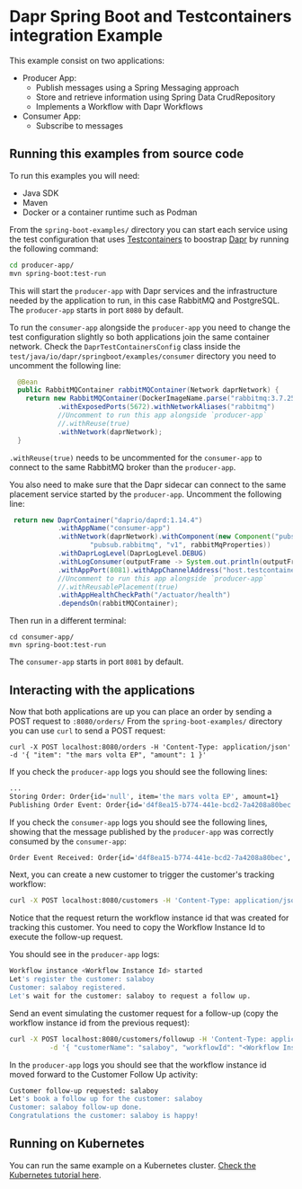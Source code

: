 # Dapr Spring Boot and Testcontainers integration Example

This example consist on two applications:
- Producer App: 
  - Publish messages using a Spring Messaging approach 
  - Store and retrieve information using Spring Data CrudRepository 
  - Implements a Workflow with Dapr Workflows
- Consumer App:
  - Subscribe to messages

## Running this examples from source code

To run this examples you will need: 
- Java SDK
- Maven
- Docker or a container runtime such as Podman

From the `spring-boot-examples/` directory you can start each service using the test configuration that uses 
[Testcontainers](https://testcontainers.com) to boostrap [Dapr](https://dapr.io) by running the following command: 

```bash
cd producer-app/
mvn spring-boot:test-run
```

This will start the `producer-app` with Dapr services and the infrastructure needed by the application to run, 
in this case RabbitMQ and PostgreSQL. The `producer-app` starts in port `8080` by default.

To run the `consumer-app` alongside the `producer-app` you need to change the test configuration slightly so both applications join the same 
container network. Check the `DaprTestContainersConfig` class inside the 
`test/java/io/dapr/springboot/examples/consumer` directory you need to uncomment the following line: 

```java
  @Bean
  public RabbitMQContainer rabbitMQContainer(Network daprNetwork) {
    return new RabbitMQContainer(DockerImageName.parse("rabbitmq:3.7.25-management-alpine"))
            .withExposedPorts(5672).withNetworkAliases("rabbitmq")
            //Uncomment to run this app alongside `producer-app` 
            //.withReuse(true)
            .withNetwork(daprNetwork);
  }
```

`.withReuse(true)` needs to be uncommented for the `consumer-app` to connect to the same RabbitMQ broker 
than the `producer-app`.

You also need to make sure that the Dapr sidecar can connect to the same placement service started by the `producer-app`.
Uncomment the following line: 

```java
 return new DaprContainer("daprio/daprd:1.14.4")
            .withAppName("consumer-app")
            .withNetwork(daprNetwork).withComponent(new Component("pubsub",
                    "pubsub.rabbitmq", "v1", rabbitMqProperties))
            .withDaprLogLevel(DaprLogLevel.DEBUG)
            .withLogConsumer(outputFrame -> System.out.println(outputFrame.getUtf8String()))
            .withAppPort(8081).withAppChannelAddress("host.testcontainers.internal")
            //Uncomment to run this app alongside `producer-app`
            //.withReusablePlacement(true)
            .withAppHealthCheckPath("/actuator/health")
            .dependsOn(rabbitMQContainer);
```

Then run in a different terminal: 

```
cd consumer-app/
mvn spring-boot:test-run
```
The `consumer-app` starts in port `8081` by default.

## Interacting with the applications

Now that both applications are up you can place an order by sending a POST request to `:8080/orders/`
From the `spring-boot-examples/` directory you can use `curl` to send a POST request: 
```
curl -X POST localhost:8080/orders -H 'Content-Type: application/json' -d '{ "item": "the mars volta EP", "amount": 1 }'
```

If you check the `producer-app` logs you should see the following lines: 

```bash
...
Storing Order: Order{id='null', item='the mars volta EP', amount=1}
Publishing Order Event: Order{id='d4f8ea15-b774-441e-bcd2-7a4208a80bec', item='the mars volta EP', amount=1}

```

If you check the `consumer-app` logs you should see the following lines, showing that the message 
published by the `producer-app` was correctly consumed by the `consumer-app`:

```bash
Order Event Received: Order{id='d4f8ea15-b774-441e-bcd2-7a4208a80bec', item='the mars volta EP', amount=1}
```

Next, you can  create a new customer to trigger the customer's tracking workflow: 

```bash
curl -X POST localhost:8080/customers -H 'Content-Type: application/json' -d '{ "customerName": "salaboy" }'
```
Notice that the request return the workflow instance id that was created for tracking this customer. 
You need to copy the Workflow Instance Id to execute the follow-up request.

You should see in the `producer-app` logs: 

```bash
Workflow instance <Workflow Instance Id> started
Let's register the customer: salaboy
Customer: salaboy registered.
Let's wait for the customer: salaboy to request a follow up.
```

Send an event simulating the customer request for a follow-up (copy the workflow instance id from the previous request):
```bash
curl -X POST localhost:8080/customers/followup -H 'Content-Type: application/json' \
          -d '{ "customerName": "salaboy", "workflowId": "<Workflow Instance Id>" }'
```

In the `producer-app` logs you should see that the workflow instance id moved forward to the Customer Follow Up activity: 

```bash
Customer follow-up requested: salaboy
Let's book a follow up for the customer: salaboy
Customer: salaboy follow-up done.
Congratulations the customer: salaboy is happy!
```

## Running on Kubernetes

You can run the same example on a Kubernetes cluster. [Check the Kubernetes tutorial here](kubernetes/README.md).
